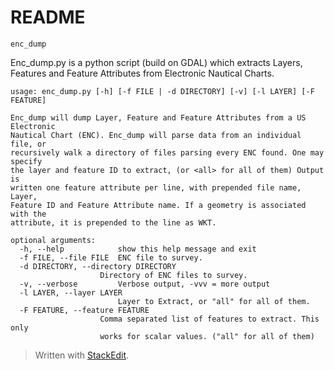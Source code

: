 ﻿# README

    enc_dump
Enc_dump.py is a python script (build on GDAL) which extracts Layers, Features and Feature Attributes from Electronic Nautical Charts.

	usage: enc_dump.py [-h] [-f FILE | -d DIRECTORY] [-v] [-l LAYER] [-F FEATURE]

	Enc_dump will dump Layer, Feature and Feature Attributes from a US Electronic
	Nautical Chart (ENC). Enc_dump will parse data from an individual file, or
	recursively walk a directory of files parsing every ENC found. One may specify
	the layer and feature ID to extract, (or <all> for all of them) Output is
	written one feature attribute per line, with prepended file name, Layer,
	Feature ID and Feature Attribute name. If a geometry is associated with the
	attribute, it is prepended to the line as WKT.

	optional arguments:
	  -h, --help            show this help message and exit
	  -f FILE, --file FILE  ENC file to survey.
	  -d DIRECTORY, --directory DIRECTORY
                        Directory of ENC files to survey.
	  -v, --verbose         Verbose output, -vvv = more output
	  -l LAYER, --layer LAYER
	                        Layer to Extract, or "all" for all of them.
	  -F FEATURE, --feature FEATURE
                        Comma separated list of features to extract. This only
                        works for scalar values. ("all" for all of them)

> Written with [StackEdit](https://stackedit.io/).